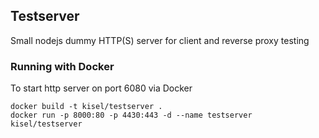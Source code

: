 Testserver
----------

Small nodejs dummy HTTP(S) server for client and reverse proxy testing

### Running with Docker
To start http server on port 6080 via Docker

    docker build -t kisel/testserver .
    docker run -p 8000:80 -p 4430:443 -d --name testserver kisel/testserver

